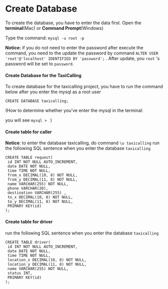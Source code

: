 # Create Database

To create the database, you have to enter the data first. Open the **terminal**(Mac) or **Command Prompt**(Windows)

Type the command: `mysql -u root -p` 

**Notice:** if you do not need to enter the password after execute the command, you need to the update the password by command `ALTER USER 'root'@'localhost' IDENTIFIED BY 'password';` . After update, you `root` 's password will be set to `password`.



#### Create Database for the TaxiCalling

To create database for the taxicalling project, you have to run the command below after you enter the mysql as a root user

`CREATE DATABASE taxicalling;`

(How to determine whether you've enter the mysql in the terminal:

you will see `mysql > ` )





#### Create table for caller
**Notice**: to enter the database taxicalling, do command `\u taxicalling`
run the following SQL sentence when you enter the database `taxicalling`

```
CREATE TABLE request(
 id INT NOT NULL AUTO_INCREMENT,
 date DATE NOT NULL,
 time TIME NOT NULL,
 from_x DECIMAL(10, 8) NOT NULL,
 from_y DECIMAL(11, 8) NOT NULL,
 name VARCHAR(255) NOT NULL,
 phone VARCHAR(20),
 destination VARCHAR(255) ,
 to_x DECIMAL(10, 8) NOT NULL,
 to_y DECIMAL(11, 8) NOT NULL,
 PRIMARY KEY(id)
);

```



#### Create table for driver

run the following SQL sentence when you enter the database `taxicalling`

```
CREATE TABLE driver(
 id INT NOT NULL AUTO_INCREMENT,
 date DATE NOT NULL,
 time TIME NOT NULL,
 location_x DECIMAL(10, 8) NOT NULL,
 location_y DECIMAL(11, 8) NOT NULL,
 name VARCHAR(255) NOT NULL,
 status INT,
 PRIMARY KEY(id)
);
```



